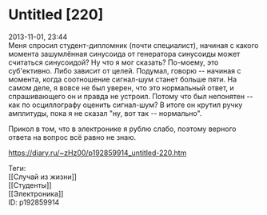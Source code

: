 Untitled [220]
===============

   
 2013-11-01, 23:44   
  Меня спросил студент-дипломник (почти специалист), начиная с какого момента зашумлённая синусоида от генератора синусоиды может считаться синусоидой? Ну что я мог сказать? По-моему, это суб'ективно. Либо зависит от целей. Подумал, говорю -- начиная с момента, когда соотношение сигнал-шум станет больше пяти. На самом деле, я вовсе не был уверен, что это нормальный ответ, и спрашивающего он и правда не устроил. Потому что был непонятен -- как по осциллографу оценить сигнал-шум? В итоге он крутил ручку амплитуды, пока я не сказал "ну, вот так -- нормально".   
   
 Прикол в том, что в электронике я рублю слабо, поэтому верного ответа на вопрос всё равно не знаю.   
    
 <https://diary.ru/~zHz00/p192859914_untitled-220.htm>   
   
 Теги:   
 [[Случай из жизни]]   
 [[Студенты]]   
 [[Электроника]]   
 ID: p192859914